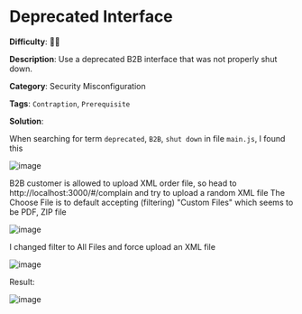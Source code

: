 # Deprecated Interface

**Difficulty**: :star2::star2:

**Description**: Use a deprecated B2B interface that was not properly shut down.

**Category**: Security Misconfiguration

**Tags**: `Contraption`, `Prerequisite`

**Solution**:

<!-- Please include screenshots for each step. Remember that the screenshot includes a clock to indicate the time solved. -->

When searching for term `deprecated`, `B2B`, `shut down` in file `main.js`, I found this

![image](https://user-images.githubusercontent.com/63692190/180627686-97e22b5e-c6e7-4e85-83dc-e0131dd0ee59.png)

B2B customer is allowed to upload XML order file, so head to http://localhost:3000/#/complain and try to upload a random XML file
The Choose File is to default accepting (filtering) "Custom Files" which seems to be PDF, ZIP file

![image](https://user-images.githubusercontent.com/63692190/180627813-1a7dfe7e-360d-41a5-b5a5-f8c8691aed45.png)

I changed filter to All Files and force upload an XML file

![image](https://user-images.githubusercontent.com/63692190/180627837-717aad8f-3c63-4542-8ac7-f5ae5c944689.png)

Result:

![image](https://user-images.githubusercontent.com/63692190/180627850-220beaa2-b3cd-407e-a8c0-bf47fb34ac39.png)


